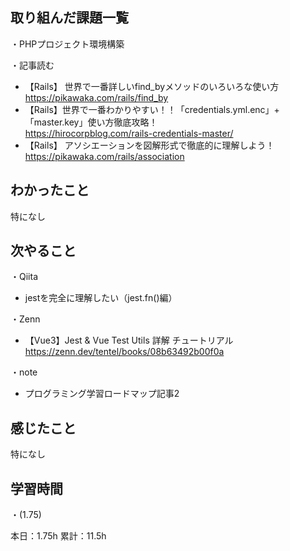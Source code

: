 
## 取り組んだ課題一覧
・PHPプロジェクト環境構築

・記事読む
- 【Rails】 世界で一番詳しいfind_byメソッドのいろいろな使い方  
https://pikawaka.com/rails/find_by
- 【Rails】世界で一番わかりやすい！！「credentials.yml.enc」+「master.key」使い方徹底攻略！  
https://hirocorpblog.com/rails-credentials-master/
- 【Rails】 アソシエーションを図解形式で徹底的に理解しよう！  
https://pikawaka.com/rails/association

## わかったこと
特になし

## 次やること
・Qiita
- jestを完全に理解したい（jest.fn()編）

・Zenn
- 【Vue3】Jest & Vue Test Utils 詳解 チュートリアル  
https://zenn.dev/tentel/books/08b63492b00f0a

・note  
- プログラミング学習ロードマップ記事2

## 感じたこと
特になし

## 学習時間
・(1.75)  

本日：1.75h 
累計：11.5h

